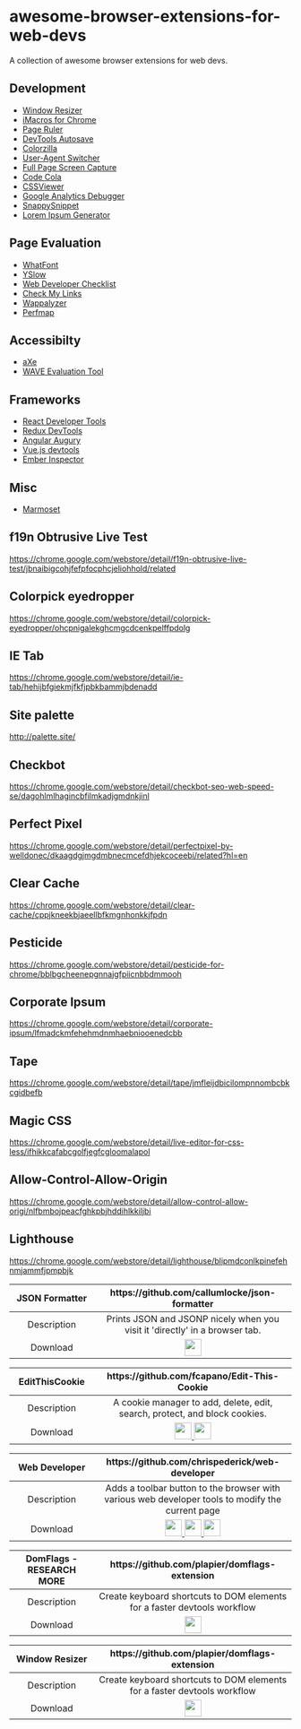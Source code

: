 # awesome-browser-extensions-for-web-devs
A collection of awesome browser extensions for web devs.

## Development
- [Window Resizer](https://chrome.google.com/webstore/detail/window-resizer/kkelicaakdanhinjdeammmilcgefonfh?hl=en)
- [iMacros for Chrome](https://imacros.net/)
- [Page Ruler](https://chrome.google.com/webstore/detail/page-ruler/jlpkojjdgbllmedoapgfodplfhcbnbpn)
- [DevTools Autosave](https://github.com/NV/chrome-devtools-autosave/)
- [Colorzilla](http://www.colorzilla.com/chrome/)
- [User-Agent Switcher](https://chrome.google.com/webstore/detail/user-agent-switcher/lkmofgnohbedopheiphabfhfjgkhfcgf)
- [Full Page Screen Capture](https://mrcoles.com/full-page-screen-capture-chrome-extension/)
- [Code Cola](https://chrome.google.com/webstore/detail/code-cola/lomkpheldlbkkfiifcbfifipaofnmnkn?hl=en)
- [CSSViewer](https://github.com/miled/cssviewer)
- [Google Analytics Debugger](https://chrome.google.com/webstore/detail/google-analytics-debugger/jnkmfdileelhofjcijamephohjechhna?hl=en)
- [SnappySnippet](https://chrome.google.com/webstore/detail/snappysnippet/blfngdefapoapkcdibbdkigpeaffgcil?hl=en)
- [Lorem Ipsum Generator](https://chrome.google.com/webstore/detail/lorem-ipsum-generator-def/mcdcbjjoakogbcopinefncmkcamnfkdb)

## Page Evaluation
- [WhatFont](http://www.chengyinliu.com/whatfont.html)
- [YSlow](http://yslow.org/)
- [Web Developer Checklist](http://webdevchecklist.com/)
- [Check My Links](https://github.com/ocodia/Check-My-Links/)
- [Wappalyzer](http://www.wappalyzer.com/)
- [Perfmap](https://chrome.google.com/webstore/detail/perfmap/hgpnhiajcdppfbogcpfdgcceepgkhdmk?hl=en&gl=GB)

## Accessibilty
- [aXe](https://www.deque.com/axe/)
- [WAVE Evaluation Tool](https://wave.webaim.org/extension/)

## Frameworks
- [React Developer Tools](https://github.com/facebook/react-devtools)
- [Redux DevTools](https://github.com/zalmoxisus/redux-devtools-extension)
- [Angular Augury](https://augury.angular.io/)
- [Vue.js devtools](https://github.com/vuejs/vue-devtools)
- [Ember Inspector](https://chrome.google.com/webstore/detail/ember-inspector/bmdblncegkenkacieihfhpjfppoconhi)

## Misc
- [Marmoset](https://chrome.google.com/webstore/detail/marmoset/npkfpddkpefnmkflhhligbkofhnafieb?hl=en)


## f19n Obtrusive Live Test
https://chrome.google.com/webstore/detail/f19n-obtrusive-live-test/jbnaibigcohjfefpfocphcjeliohhold/related

## Colorpick eyedropper
https://chrome.google.com/webstore/detail/colorpick-eyedropper/ohcpnigalekghcmgcdcenkpelffpdolg

## IE Tab
https://chrome.google.com/webstore/detail/ie-tab/hehijbfgiekmjfkfjpbkbammjbdenadd

## Site palette
http://palette.site/

## Checkbot
https://chrome.google.com/webstore/detail/checkbot-seo-web-speed-se/dagohlmlhagincbfilmkadjgmdnkjinl

## Perfect Pixel
https://chrome.google.com/webstore/detail/perfectpixel-by-welldonec/dkaagdgjmgdmbnecmcefdhjekcoceebi/related?hl=en

## Clear Cache
https://chrome.google.com/webstore/detail/clear-cache/cppjkneekbjaeellbfkmgnhonkkjfpdn

## Pesticide
https://chrome.google.com/webstore/detail/pesticide-for-chrome/bblbgcheenepgnnajgfpiicnbbdmmooh

## Corporate Ipsum
https://chrome.google.com/webstore/detail/corporate-ipsum/lfmadckmfehehmdnmhaebniooenedcbb

## Tape
https://chrome.google.com/webstore/detail/tape/jmfleijdbicilompnnombcbkcgidbefb

## Magic CSS
https://chrome.google.com/webstore/detail/live-editor-for-css-less/ifhikkcafabcgolfjegfcgloomalapol

## Allow-Control-Allow-Origin
https://chrome.google.com/webstore/detail/allow-control-allow-origi/nlfbmbojpeacfghkpbjhddihlkkiljbi

## Lighthouse
https://chrome.google.com/webstore/detail/lighthouse/blipmdconlkpinefehnmjammfjpmpbjk


<table>
  <thead>
    <tr>
      <th width="30%">JSON Formatter</th>
      <th width="2000">https://github.com/callumlocke/json-formatter</th>
     </tr>
  </thead>
  <tbody align="center">
    <tr>
      <td>Description</td>
      <td>Prints JSON and JSONP nicely when you visit it 'directly' in a browser tab.</td>
    </tr>
    <tr>
      <td>Download</td>
      <td>
        <a href="https://chrome.google.com/webstore/detail/json-formatter/bcjindcccaagfpapjjmafapmmgkkhgoa">
            <img src="https://raw.githubusercontent.com/alrra/browser-logos/master/src/chrome/chrome_48x48.png" width="30" />
        </a>
      </td>
    </tr>
  </tbody>
</table>

<table>
  <thead>
    <tr>
      <th width="30%">EditThisCookie</th>
      <th width="2000">https://github.com/fcapano/Edit-This-Cookie</th>
     </tr>
  </thead>
  <tbody align="center">
    <tr>
      <td>Description</td>
      <td>A cookie manager to add, delete, edit, search, protect, and block cookies.</td>
    </tr>
    <tr>
      <td>Download</td>
      <td>
        <a href="https://chrome.google.com/webstore/detail/editthiscookie/fngmhnnpilhplaeedifhccceomclgfbg">
            <img src="https://raw.githubusercontent.com/alrra/browser-logos/master/src/chrome/chrome_48x48.png" width="30" />
        </a>
        <a href="https://addons.opera.com/en/extensions/details/edit-this-cookie/">
            <img src="https://raw.githubusercontent.com/alrra/browser-logos/master/src/opera/opera_48x48.png" width="30" />
        </a>
      </td>
    </tr>
  </tbody>
</table>

<table>
  <thead>
    <tr>
      <th width="30%">Web Developer</th>
      <th width="2000">https://github.com/chrispederick/web-developer</th>
     </tr>
  </thead>
  <tbody align="center">
    <tr>
      <td>Description</td>
      <td>Adds a toolbar button to the browser with various web developer tools to modify the current page</td>
    </tr>
    <tr>
      <td>Download</td>
      <td>
        <a href="https://chrome.google.com/webstore/detail/web-developer/bfbameneiokkgbdmiekhjnmfkcnldhhm">
            <img src="https://raw.githubusercontent.com/alrra/browser-logos/master/src/chrome/chrome_48x48.png" width="30" />
        </a>
        <a href="https://addons.mozilla.org/en-US/firefox/addon/web-developer/">
            <img src="https://raw.githubusercontent.com/alrra/browser-logos/master/src/firefox/firefox_48x48.png" width="30" />
        </a> 
        <a href="https://addons.opera.com/en/extensions/details/edit-this-cookie/">
            <img src="https://raw.githubusercontent.com/alrra/browser-logos/master/src/opera/opera_48x48.png" width="30" />
        </a>
      </td>
    </tr>
  </tbody>
</table>

<table>
  <thead>
    <tr>
      <th width="30%">DomFlags - RESEARCH MORE</th>
      <th width="2000">https://github.com/plapier/domflags-extension</th>
     </tr>
  </thead>
  <tbody align="center">
    <tr>
      <td>Description</td>
      <td>Create keyboard shortcuts to DOM elements for a faster devtools workflow</td>
    </tr>
    <tr>
      <td>Download</td>
      <td>
        <a href="https://chrome.google.com/webstore/detail/domflags/nindoglnpjcjoaheijieagogboabafkc">
            <img src="https://raw.githubusercontent.com/alrra/browser-logos/master/src/chrome/chrome_48x48.png" width="30" />
        </a>
      </td>
    </tr>
  </tbody>
</table>

<table>
  <thead>
    <tr>
      <th width="30%">Window Resizer</th>
      <th width="2000">https://github.com/plapier/domflags-extension</th>
     </tr>
  </thead>
  <tbody align="center">
    <tr>
      <td>Description</td>
      <td>Create keyboard shortcuts to DOM elements for a faster devtools workflow</td>
    </tr>
    <tr>
      <td>Download</td>
      <td>
        <a href="https://chrome.google.com/webstore/detail/domflags/nindoglnpjcjoaheijieagogboabafkc">
            <img src="https://raw.githubusercontent.com/alrra/browser-logos/master/src/chrome/chrome_48x48.png" width="30" />
        </a>
      </td>
    </tr>
  </tbody>
</table>
